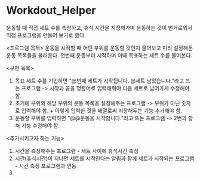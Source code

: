 # Workdout_Helper
운동할 때 직접 세트 수를 측정하고, 휴식 시간을 지정해가며 운동하는 것이 번거로워서 직접 프로그램을 만들어 보기로 했다.

<프로그램 목적>
운동을 시작할 때 어떤 부위를 운동할 것인지 물어보고 
미리 설정해둔 운동 목록들을 불러온다.
첫번째 운동부터 시작하며 이때 목표하는 세트 수를 물어본다.

<구현 목록>
1. 목표 세트 수를 기입하면 "@번째 세트가 시작됩니다. @세트 남았습니다."라고 뜨는 프로그램 -> 시작과 끝을 명령어로 입력해줘야 다음 세트로 넘어가게 수정해야 함.
2. 초기에 부위와 해당 부위의 운동 목록을 설정해주는 프로그램 -> 부위가 아닌 숫자로 입력해야 함. + 이렇게 입력한 것을 배열로써 저장해두는 기능 추가해야 함.
3. 운동할 부위를 입력하면 "@@운동을 시작합니다."라고 뜨는 프로그램 -> 2번과 합쳐 기능 수정해야 함.


<추가시키고자 하는 기능>
1. 시간을 측정해주는 프로그램 - 세트 사이에 휴식시간 측정
2. 시간(휴식시간)이 지나면 세트를 시작한다는 알림과 함께 세트가 시작되는 프로그램 - 시간 측정 프로그램과 연동
3. 
